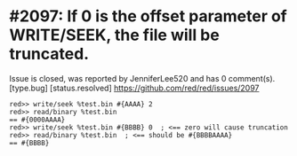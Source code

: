 
#2097: If 0 is the offset parameter of WRITE/SEEK, the file will be truncated.
================================================================================
Issue is closed, was reported by JenniferLee520 and has 0 comment(s).
[type.bug] [status.resolved]
<https://github.com/red/red/issues/2097>

``` Red
red>> write/seek %test.bin #{AAAA} 2
red>> read/binary %test.bin
== #{0000AAAA}
red>> write/seek %test.bin #{BBBB} 0  ; <== zero will cause truncation
red>> read/binary %test.bin  ; <== should be #{BBBBAAAA}
== #{BBBB}  
```



